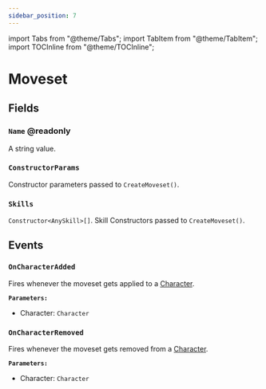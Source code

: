 ```yaml
---
sidebar_position: 7
---
```


import Tabs from "@theme/Tabs";
import TabItem from "@theme/TabItem";
import TOCInline from "@theme/TOCInline";

# Moveset

[Character]: ../api/character.md

<TOCInline toc={toc} />

## Fields

### `Name` **@readonly**
A string value.

### `ConstructorParams`
Constructor parameters passed to `CreateMoveset()`.

### `Skills`
`Constructor<AnySkill>[]`. Skill Constructors passed to `CreateMoveset()`.

## Events

### `OnCharacterAdded`
Fires whenever the moveset gets applied to a [Character].

**`Parameters:`**
* Character: `Character`

### `OnCharacterRemoved`
Fires whenever the moveset gets removed from a [Character].

**`Parameters:`**
* Character: `Character`